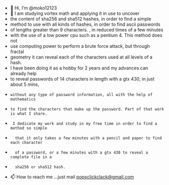 - 👋 Hi, I’m @moko12123
- 👀  I am studying vortex math and applying it in use to uncover 
- the content of sha256 and sha512 hashes, in order to find a simple 
- method to use with all kinds of hashes, in order to find ascii passwords
-  of lengths greater than 9 characters. , in reduced times of a few minutes
-   with the use of a low power cpu such as a pentium 4. This method does not 
-   use computing power to perform a brute force attack, but through fractal 
-   geometry it can reveal each of the characters used at all levels of a hash.
-    I have been doing it as a hobby for 2 years and my advances can already help 
-    to reveal passwords of 14 characters in length with a gtx 430, in just about 5 mins,
-     without any type of password information, all with the help of mathematics 
-     to find the characters that make up the password. Part of that work is what I share.
-      I dedicate my work and study in my free time in order to find a method so simple
-       that it only takes a few minutes with a pencil and paper to find each character 
-       of a password, or a few minutes with a gtx 430 to reveal a complete file in a 
-       sha256 or sha512 hash.
- 📫 How to reach me ...just mail popsclickclack@gmail.com

<!---
moko12123/moko12123 is a ✨ special ✨ repository because its `README.md` (this file) appears on your GitHub profile.
You can click the Preview link to take a look at your changes.
--->
